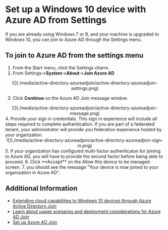 <properties 
	pageTitle="Set up a Windows 10 device with Azure AD from Settings| Windows Azure" 
	description="Explains how users can join to Azure AD through the settings menu." 
	services="active-directory" 
	documentationCenter="" 
	authors="femila" 
	manager="stevenpo" 
	editor=""
	tags="azure-classic-portal"/>

<tags
	ms.service="active-directory"
	ms.date="11/19/2015"
	wacn.date=""/>

# Set up a Windows 10 device with Azure AD from Settings
If you are already using Windows 7 or 8, and your machine is upgraded to Windows 10, you can join to Azure AD through the Settings menu.

To join to Azure AD from the settings menu
-----------------------------------------------------------------------------------------------

1. From the Start menu, click the Settings charm.
2. From Settings->**System**->**About**->**Join Azure AD**
<center>
![](./media/active-directory-azureadjoin/active-directory-azureadjoin-settings.png) </center>

3. Click **Continue** on the Azure AD Join message window.
<center>
![](./media/active-directory-azureadjoin/active-directory-azureadjoin-message.png) </center>
4. Provide your sign in credentials. This sign in experience will include all steps required to complete authentication. If you are part of a federated tenant, your administrator will provide you federation experience hosted by your organization.
<center>
![](./media/active-directory-azureadjoin/active-directory-azureadjoin-sign-in.png) </center>
5. If your organization has configured multi-factor authenticaion for joining to Azure AD, you will have to provide the second factor before being able to proceed.
6. Click **Accept** on the Allow this device to be managed screen.
7. you should see the message "Your device is now joined to your organization in Azure AD".


## Additional Information
* [Extending cloud capabilities to Windows 10 devices through Azure Active Directory Join](/documentation/articles/active-directory-azureadjoin-user-upgrade)
* [Learn about usage scenarios and deployment considerations for Azure AD Join](/documentation/articles/active-directory-azureadjoin-deployment-aadjoindirect)
* [Set up Azure AD Join](/documentation/articles/active-directory-azureadjoin-setup)
